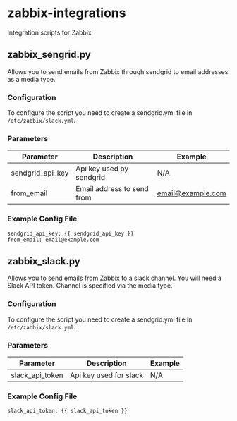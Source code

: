 # zabbix-integrations
Integration scripts for Zabbix

## zabbix_sengrid.py

Allows you to send emails from Zabbix through sendgrid to email addresses as a
media type.

### Configuration

To configure the script you need to create a sendgrid.yml file in
`/etc/zabbix/slack.yml`.

### Parameters
| Parameter | Description | Example |
|-----------|-------------|---------|
| sendgrid_api_key | Api key used by sendgrid | N/A |
| from_email | Email address to send from | email@example.com |

### Example Config File
```
sendgrid_api_key: {{ sendgrid_api_key }}
from_email: email@example.com
```

## zabbix_slack.py

Allows you to send emails from Zabbix to a slack channel. You will need a Slack
API token. Channel is specified via the media type.

### Configuration

To configure the script you need to create a sendgrid.yml file in
`/etc/zabbix/slack.yml`.

### Parameters
| Parameter | Description | Example |
|-----------|-------------|---------|
| slack_api_token | Api key used for slack | N/A |

### Example Config File
```
slack_api_token: {{ slack_api_token }}
```
